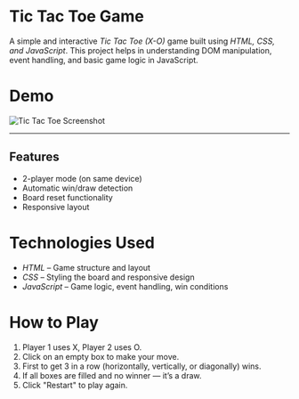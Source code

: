 # Tic Tac Toe Game
A simple and interactive *Tic Tac Toe (X-O)* game built using *HTML, CSS, and JavaScript*. This project helps in understanding DOM manipulation, event handling, and basic game logic in JavaScript.
# Demo

![Tic Tac Toe Screenshot]()

---

## Features

- 2-player mode (on same device)
- Automatic win/draw detection
- Board reset functionality
- Responsive layout

# Technologies Used

- *HTML* – Game structure and layout
- *CSS* – Styling the board and responsive design
- *JavaScript* – Game logic, event handling, win conditions
# How to Play

1. Player 1 uses X, Player 2 uses O.
2. Click on an empty box to make your move.
3. First to get 3 in a row (horizontally, vertically, or diagonally) wins.
4. If all boxes are filled and no winner — it’s a draw.
5. Click "Restart" to play again.
